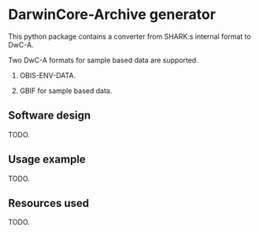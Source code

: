 
# DarwinCore-Archive generator

This python package contains a converter from SHARK:s internal format to DwC-A.

Two DwC-A formats for sample based data are supported.

1. OBIS-ENV-DATA.

2. GBIF for sample based data.

## Software design

TODO.

## Usage example

TODO. 

## Resources used

TODO. 